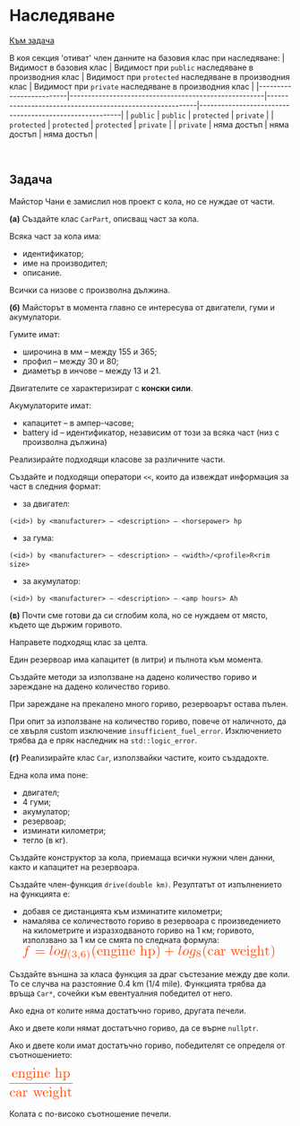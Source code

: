 # Наследяване

[Към задача](#задача)

В коя секция 'отиват' член данните на базовия клас при наследяване:
| Видимост в базовия клас | Видимост при `public` наследяване в производния клас | Видимост при `protected`  наследяване в производния клас | Видимост при `private`  наследяване в производния клас |
|-------------------------|------------------------------------------------------|----------------------------------------------------------|--------------------------------------------------------|
| `public`                | `public`                                             | `protected`                                              | `private`                                              |
| `protected`             | `protected`                                          | `protected`                                              | `private`                                              |
| `private`               | няма достъп                                          | няма достъп                                              | няма достъп                                            |

&nbsp;

## Задача

Майстор Чани е замислил нов проект с кола, но се нуждае от части.

**(a)** Създайте клас `CarPart`, описващ част за кола.

Всяка част за кола има:
- идентификатор;
- име на производител;
- описание.

Всички са низове с произволна дължина.

**(б)** Майсторът в момента главно се интересува от двигатели, гуми и акумулатори.

Гумите имат:
- широчина в мм – между 155 и 365;
- профил – между 30 и 80;
- диаметър в инчове – между 13 и 21.

Двигателите се характеризират с **конски сили**.

Акумулаторите имат:
- капацитет – в ампер-часове;
- battery id – идентификатор, независим от този за всяка част (низ с произволна дължина)

Реализирайте подходящи класове за различните части.

Създайте и подходящи оператори `<<`, които да извеждат информация за част в следния формат:
- за двигател:
```
(<id>) by <manufacturer> – <description> – <horsepower> hp
```
- за гума:
```
(<id>) by <manufacturer> – <description> – <width>/<profile>R<rim size>
```
- за акумулатор:
```
(<id>) by <manufacturer> – <description> – <amp hours> Ah
```

**(в)** Почти сме готови да си сглобим кола, но се нуждаем от място,
където ще държим горивото.

Направете подходящ клас за целта.

Един резервоар има капацитет (в литри) и пълнота към момента.

Създайте методи за използване на дадено количество гориво и зареждане на
дадено количество гориво.

При зареждане на прекалено много гориво, резервоарът остава пълен.

При опит за използване на количество гориво, повече от наличното,
да се хвърля custom изключение `insufficient_fuel_error`.
Изключението трябва да е пряк наследник на `std::logic_error`.

**(г)** Реализирайте клас `Car`, използвайки частите, които създадохте.

Една кола има поне:
- двигател;
- 4 гуми;
- акумулатор;
- резервоар;
- изминати километри;
- тегло (в кг).

Създайте конструктор за кола, приемаща всички нужни член данни, както и капацитет на резервоара.

Създайте член-функция `drive(double km)`.
Резултатът от изпълнението на функцията е:
- добавя се дистанцията към изминатите километри;
- намалява се количеството гориво в резервоара с произведението на километрите и изразходваното гориво на 1 км;
горивото, използвано за 1 км се смята по следната формула:
![Формула за използвано гориво на 1 км](../img/11-01-fuel-per-km-formula.png)

Създайте външна за класа функция за драг състезание между две коли.
To се случва на разстояние 0.4 km (1/4 mile).
Функцията трябва да връща `Car*`, сочейки към евентуалния победител от него.

Ако една от колите няма достатъчно гориво, другата печели.

Ако и двете коли нямат достатъчно гориво, да се върне `nullptr`.

Ако и двете коли имат достатъчно гориво, победителят се определя от съотношението:

![Съотношение 'мощност'–'тегло'](../img/11-02-power-to-weight-ratio.png)

Колата с по-високо съотношение печели.
